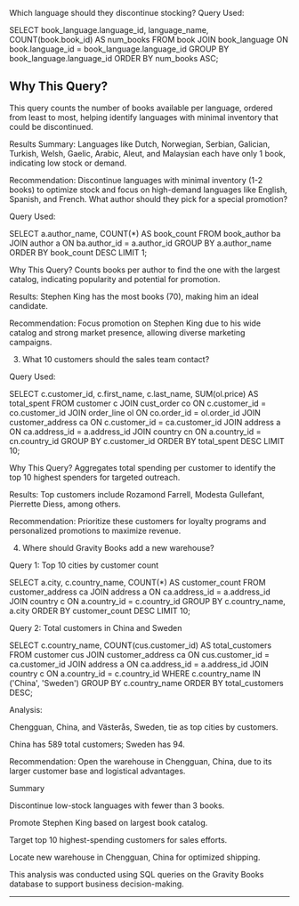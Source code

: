  Which language should they discontinue stocking?
Query Used:

SELECT book_language.language_id, language_name, COUNT(book.book_id) AS num_books
FROM book
JOIN book_language ON book.language_id = book_language.language_id
GROUP BY book_language.language_id
ORDER BY num_books ASC;

## Why This Query?
This query counts the number of books available per language, ordered from least to most, helping identify languages with minimal inventory that could be discontinued.

Results Summary:
Languages like Dutch, Norwegian, Serbian, Galician, Turkish, Welsh, Gaelic, Arabic, Aleut, and Malaysian each have only 1 book, indicating low stock or demand.

Recommendation:
Discontinue languages with minimal inventory (1-2 books) to optimize stock and focus on high-demand languages like English, Spanish, and French.
What author should they pick for a special promotion?

Query Used:

SELECT a.author_name, COUNT(*) AS book_count
FROM book_author ba
JOIN author a ON ba.author_id = a.author_id
GROUP BY a.author_name
ORDER BY book_count DESC
LIMIT 1;


Why This Query?
Counts books per author to find the one with the largest catalog, indicating popularity and potential for promotion.

Results:
Stephen King has the most books (70), making him an ideal candidate.

Recommendation:
Focus promotion on Stephen King due to his wide catalog and strong market presence, allowing diverse marketing campaigns.

3. What 10 customers should the sales team contact?

Query Used:

SELECT c.customer_id, c.first_name, c.last_name, SUM(ol.price) AS total_spent
FROM customer c
JOIN cust_order co ON c.customer_id = co.customer_id
JOIN order_line ol ON co.order_id = ol.order_id
JOIN customer_address ca ON c.customer_id = ca.customer_id
JOIN address a ON ca.address_id = a.address_id
JOIN country cn ON a.country_id = cn.country_id
GROUP BY c.customer_id
ORDER BY total_spent DESC
LIMIT 10;


Why This Query?
Aggregates total spending per customer to identify the top 10 highest spenders for targeted outreach.

Results:
Top customers include Rozamond Farrell, Modesta Gullefant, Pierrette Diess, among others.

Recommendation:
Prioritize these customers for loyalty programs and personalized promotions to maximize revenue.

4. Where should Gravity Books add a new warehouse?

Query 1: Top 10 cities by customer count

SELECT a.city, c.country_name, COUNT(*) AS customer_count
FROM customer_address ca
JOIN address a ON ca.address_id = a.address_id
JOIN country c ON a.country_id = c.country_id
GROUP BY c.country_name, a.city
ORDER BY customer_count DESC
LIMIT 10;


Query 2: Total customers in China and Sweden

SELECT c.country_name, COUNT(cus.customer_id) AS total_customers
FROM customer cus
JOIN customer_address ca ON cus.customer_id = ca.customer_id
JOIN address a ON ca.address_id = a.address_id
JOIN country c ON a.country_id = c.country_id
WHERE c.country_name IN ('China', 'Sweden')
GROUP BY c.country_name
ORDER BY total_customers DESC;


Analysis:

Chengguan, China, and Västerås, Sweden, tie as top cities by customers.

China has 589 total customers; Sweden has 94.

Recommendation:
Open the warehouse in Chengguan, China, due to its larger customer base and logistical advantages.

Summary

Discontinue low-stock languages with fewer than 3 books.

Promote Stephen King based on largest book catalog.

Target top 10 highest-spending customers for sales efforts.

Locate new warehouse in Chengguan, China for optimized shipping.

This analysis was conducted using SQL queries on the Gravity Books database to support business decision-making.


---
